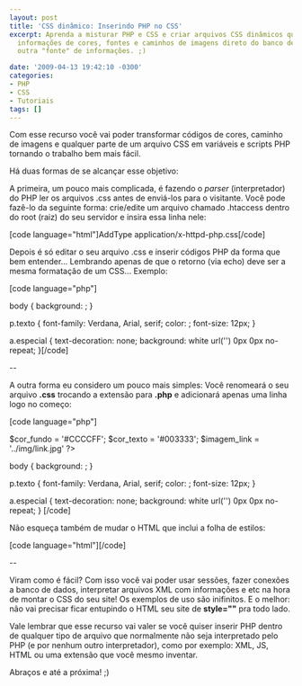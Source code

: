 ```yaml
---
layout: post
title: 'CSS dinâmico: Inserindo PHP no CSS'
excerpt: Aprenda a misturar PHP e CSS e criar arquivos CSS dinâmicos que podem trazer
  informações de cores, fontes e caminhos de imagens direto do banco de dados ou de
  outra "fonte" de informações. ;)

date: '2009-04-13 19:42:10 -0300'
categories:
- PHP
- CSS
- Tutoriais
tags: []
---
```

<p>Com esse recurso você vai poder transformar códigos de cores, caminho de imagens e qualquer parte de um arquivo CSS em variáveis e scripts PHP tornando o trabalho bem mais fácil.</p>
<p>Há duas formas de se alcançar esse objetivo:</p>
<p>A primeira, um pouco mais complicada, é fazendo o <em>parser</em> (interpretador) do PHP ler os arquivos .css antes de enviá-los para o visitante. Você pode fazê-lo da seguinte forma: crie/edite um arquivo chamado .htaccess dentro do root (raiz) do seu servidor e insira essa linha nele:</p>

[code language="html"]AddType application/x-httpd-php.css[/code]

<p>Depois é só editar o seu arquivo .css e inserir códigos PHP da forma que bem entender... Lembrando apenas de que o retorno (via echo) deve ser a mesma formatação de um CSS... Exemplo:</p>

[code language="php"]<?php
$cor_fundo = '#CCCCFF';
$cor_texto = '#003333';
$imagem_link = '../img/link.jpg'
?></p>
<p>body {
background: <?php echo $cor_fundo; ?>;
}</p>
<p>p.texto {
font-family: Verdana, Arial, serif;
color: <?php echo $cor_texto; ?>;
font-size: 12px;
}</p>
<p>a.especial {
text-decoration: none;
background: white url('<?php echo $imagem_link; ?>') 0px 0px no-repeat;
}[/code]

<p>--</p>
<p>A outra forma eu considero um pouco mais simples: Você renomeará o seu arquivo <strong>.css</strong> trocando a extensão para <strong>.php</strong> e adicionará apenas uma linha logo no começo:</p>

[code language="php"]
<?php
// Define que o arquivo terá a codificação de saída no formato CSS
header("Content-type: text/css");</p>
<p>$cor_fundo = '#CCCCFF';
$cor_texto = '#003333';
$imagem_link = '../img/link.jpg'
?></p>
<p>body {
background: <?php echo $cor_fundo; ?>;
}</p>
<p>p.texto {
font-family: Verdana, Arial, serif;
color: <?php echo $cor_texto; ?>;
font-size: 12px;
}</p>
<p>a.especial {
text-decoration: none;
background: white url('<?php echo $imagem_link; ?>') 0px 0px no-repeat;
}
[/code]

<p>Não esqueça também de mudar o HTML que inclui a folha de estilos:</p>

[code language="html"]<link rel="stylesheet" href="estilo.php" type="text/css" />[/code]

<p>--</p>
<p>Viram como é fácil? Com isso você vai poder usar sessões, fazer conexões a banco de dados, interpretar arquivos XML com informações e etc na hora de montar o CSS do seu site! Os exemplos de uso são inifinitos. E o melhor: não vai precisar ficar entupindo o HTML seu site de <strong>style=""</strong> pra todo lado.</p>
<p>Vale lembrar que esse recurso vai valer se você quiser inserir PHP dentro de qualquer tipo de arquivo que normalmente não seja interpretado pelo PHP (e por nenhum outro interpretador), como por exemplo: XML, JS, HTML ou uma extensão que você mesmo inventar.</p>
<p>Abraços e até a próxima! ;)</p>
